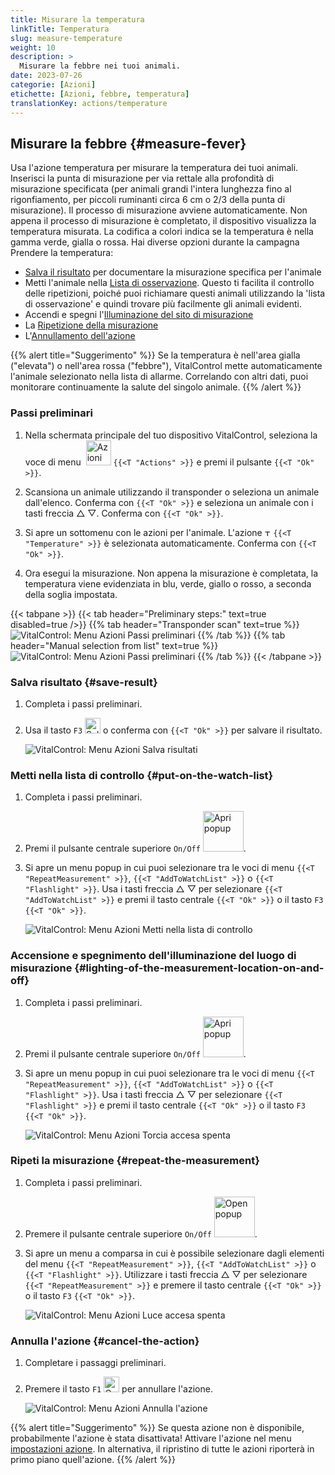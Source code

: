 ```yaml
---
title: Misurare la temperatura
linkTitle: Temperatura
slug: measure-temperature
weight: 10
description: >
  Misurare la febbre nei tuoi animali.
date: 2023-07-26
categorie: [Azioni]
etichette: [Azioni, febbre, temperatura]
translationKey: actions/temperature
---
```


## Misurare la febbre {#measure-fever}

Usa l'azione temperatura per misurare la temperatura dei tuoi animali. Inserisci la punta di misurazione per via rettale alla profondità di misurazione specificata (per animali grandi l'intera lunghezza fino al rigonfiamento, per piccoli ruminanti circa 6 cm o 2/3 della punta di misurazione). Il processo di misurazione avviene automaticamente. Non appena il processo di misurazione è completato, il dispositivo visualizza la temperatura misurata. La codifica a colori indica se la temperatura è nella gamma verde, gialla o rossa. Hai diverse opzioni durante la campagna Prendere la temperatura:

- [Salva il risultato](#save-result) per documentare la misurazione specifica per l'animale
- Metti l'animale nella [Lista di osservazione](#put-on-the-watch-list). Questo ti facilita il controllo delle ripetizioni, poiché puoi richiamare questi animali utilizzando la 'lista di osservazione' e quindi trovare più facilmente gli animali evidenti.
- Accendi e spegni l'[Illuminazione del sito di misurazione](#lighting-of-the-measurement-location-on-and-off)
- La [Ripetizione della misurazione](#repeat-the-measurement)
- L'[Annullamento dell'azione](#cancel-the-action)

{{% alert title="Suggerimento" %}}
Se la temperatura è nell'area gialla ("elevata") o nell'area rossa ("febbre"), VitalControl mette automaticamente l'animale selezionato nella lista di allarme. Correlando con altri dati, puoi monitorare continuamente la salute del singolo animale.
{{% /alert %}}

### Passi preliminari 

1. Nella schermata principale del tuo dispositivo VitalControl, seleziona la voce di menu &nbsp;<img src="/icons/actions.svg" width="40" align="bottom" alt="Azioni" /> `{{<T "Actions" >}}` e premi il pulsante `{{<T "Ok" >}}`.

2. Scansiona un animale utilizzando il transponder o seleziona un animale dall'elenco. Conferma con `{{<T "Ok" >}}` e seleziona un animale con i tasti freccia △ ▽. Conferma con `{{<T "Ok" >}}`.

3. Si apre un sottomenu con le azioni per l'animale. L'azione <img src="/icons/actions/temperature.svg" width="10" align="bottom" alt="Temperatura" /> `{{<T "Temperature" >}}` è selezionata automaticamente. Conferma con `{{<T "Ok" >}}`.


4. Ora esegui la misurazione. Non appena la misurazione è completata, la temperatura viene evidenziata in blu, verde, giallo o rosso, a seconda della soglia impostata.

{{< tabpane >}}
{{< tab header="Preliminary steps:" text=true disabled=true />}}
{{% tab header="Transponder scan" text=true %}}
![VitalControl: Menu Azioni Passi preliminari](../images/firststeps-scan.png "Passi preliminari")
{{% /tab %}}
{{% tab header="Manual selection from list" text=true %}}
![VitalControl: Menu Azioni Passi preliminari](../images/firststeps.png "Passi preliminari")
{{% /tab %}}
{{< /tabpane >}}

### Salva risultato {#save-result}

1. Completa i passi preliminari.

2. Usa il tasto `F3` <img src="/icons/footer/save.svg" width="25" align="bottom" alt="Salva" /> o conferma con `{{<T "Ok" >}}` per salvare il risultato.

    ![VitalControl: Menu Azioni Salva risultati](../images/saveresults.png "Salva risultati")

### Metti nella lista di controllo {#put-on-the-watch-list}

1. Completa i passi preliminari.

2. Premi il pulsante centrale superiore `On/Off` <img src="/icons/footer/repeat_add_to_watch.svg" width="65" align="bottom" alt="Apri popup" />.

3. Si apre un menu popup in cui puoi selezionare tra le voci di menu `{{<T "RepeatMeasurement" >}}`, `{{<T "AddToWatchList" >}}` o `{{<T "Flashlight" >}}`. Usa i tasti freccia △ ▽ per selezionare `{{<T "AddToWatchList" >}}` e premi il tasto centrale `{{<T "Ok" >}}` o il tasto `F3` `{{<T "Ok" >}}`.

    ![VitalControl: Menu Azioni Metti nella lista di controllo](../images/watchlist.png "Metti nella lista di controllo")

### Accensione e spegnimento dell'illuminazione del luogo di misurazione {#lighting-of-the-measurement-location-on-and-off}

1. Completa i passi preliminari.

2. Premi il pulsante centrale superiore `On/Off` <img src="/icons/footer/repeat_add_to_watch.svg" width="65" align="bottom" alt="Apri popup" />.

3. Si apre un menu popup in cui puoi selezionare tra le voci di menu `{{<T "RepeatMeasurement" >}}`, `{{<T "AddToWatchList" >}}` o `{{<T "Flashlight" >}}`. Usa i tasti freccia △ ▽ per selezionare `{{<T "Flashlight" >}}` e premi il tasto centrale `{{<T "Ok" >}}` o il tasto `F3` `{{<T "Ok" >}}`.

    ![VitalControl: Menu Azioni Torcia accesa spenta](../images/light.png "Torcia accesa spenta")

### Ripeti la misurazione {#repeat-the-measurement}

1. Completa i passi preliminari.


2. Premere il pulsante centrale superiore `On/Off` <img src="/icons/footer/repeat_add_to_watch.svg" width="65" align="bottom" alt="Open popup" />.

3. Si apre un menu a comparsa in cui è possibile selezionare dagli elementi del menu `{{<T "RepeatMeasurement" >}}`, `{{<T "AddToWatchList" >}}` o `{{<T "Flashlight" >}}`. Utilizzare i tasti freccia △ ▽ per selezionare `{{<T "RepeatMeasurement" >}}` e premere il tasto centrale `{{<T "Ok" >}}` o il tasto `F3` `{{<T "Ok" >}}`.

    ![VitalControl: Menu Azioni Luce accesa spenta](../images/repeat.png "Luce accesa spenta")

### Annulla l'azione {#cancel-the-action}

1. Completare i passaggi preliminari.

2. Premere il tasto `F1` <img src="/icons/footer/cancel.svg" width="25" align="bottom" alt="Cancel" /> per annullare l'azione.

    ![VitalControl: Menu Azioni Annulla l'azione](../images/saveresults.png "Annulla l'azione")

{{% alert title="Suggerimento" %}}
Se questa azione non è disponibile, probabilmente l'azione è stata disattivata! Attivare l'azione nel menu [impostazioni azione](../settings/). In alternativa, il ripristino di tutte le azioni riporterà in primo piano quell'azione.
{{% /alert %}}
